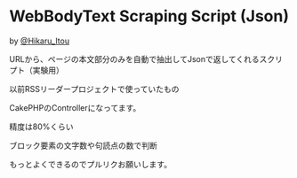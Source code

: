 # WebBodyText Scraping Script (Json)

by [@Hikaru_Itou](https://twitter.com/Hikaru_Itou)

URLから、ページの本文部分のみを自動で抽出してJsonで返してくれるスクリプト（実験用）

以前RSSリーダープロジェクトで使っていたもの

CakePHPのControllerになってます。

精度は80%くらい

ブロック要素の文字数や句読点の数で判断

もっとよくできるのでプルリクお願いします。